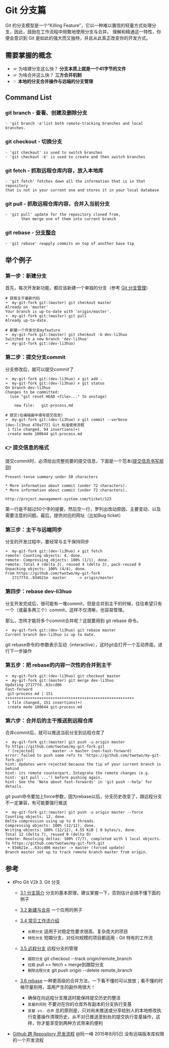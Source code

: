 # Git 分支篇

Git 的分支模型是一个“Killing Feature”，它以一种难以置信的轻量方式处理分支，因此，鼓励在工作流程中频繁地使用分支与合并。
理解和精通这一特性，你便会意识到 Git 是如此的强大而又独特，并且从此真正改变你的开发方式。

## 需要掌握的概念
- ☞ 为啥建分支这么快？ **分支本质上就是一个41字节的文件**
- ☞ 为啥合并这么快？ **三方合并机制**
- ☞ **本地的分支合并操作与远端的分支管理**

## Command List

### git branch - 查看、创建及删除分支

	☞ 'git branch -a'list both remote-tracking branches and local branches.

### git checkout - 切换分支

	☞ 'git checkout' is used to switch branches
	☞ 'git checkout -b' is used to create and then switch branches

### git fetch - 抓取远程仓库内容，放入本地库

	☞ 'git fetch' fetches down all the information that is in that repository 
	that is not in your current one and stores it in your local database

### git pull - 抓取远程仓库内容，合并入当前分支

	☞ 'git pull' update for the repository cloned from, 
		   then merge one of them into current branch

### git rebase - [分支整合](https://git-scm.com/book/zh/v2/Git-分支-变基)

	☞ 'git rebase' reapply commits on top of another base tip

## 举个例子

### 第一步：新建分支
首先，每次开发新功能，都应该新建一个单独的分支（参考 [Git 分支管理](git-branch.md)）



	# 获取主干最新代码
	➜  my-git-fork git:(master) git checkout master     
	Already on 'master'
	Your branch is up-to-date with 'origin/master'.
	➜  my-git-fork git:(master) git pull
	Already up-to-date.

	# 新建一个开发分支myfeature
	➜  my-git-fork git:(master) git checkout -b dev-li3huo
	Switched to a new branch 'dev-li3huo'
	➜  my-git-fork git:(dev-li3huo) 

### 第二步：提交分支commit
分支修改后，就可以提交commit了

	➜  my-git-fork git:(dev-li3huo) ✗ git add .
	➜  my-git-fork git:(dev-li3huo) ✗ git status
	On branch dev-li3huo
	Changes to be committed:
	  (use "git reset HEAD <file>..." to unstage)

		new file:   git-process.md

	# 提交(在编辑器中填写提交信息)
	➜  my-git-fork git:(dev-li3huo) ✗ git commit --verbose
	[dev-li3huo 470a772] Git 标准使用流程
	 1 file changed, 94 insertions(+)
	 create mode 100644 git-process.md

### :point_right: 提交信息的格式

提交commit时，必须给出完整扼要的提交信息，下面是一个范本([提交信息书写规则](git-commit.md))


	Present-tense summary under 50 characters

	* More information about commit (under 72 characters).
	* More information about commit (under 72 characters).

	http://project.management-system.com/ticket/123

第一行是不超过50个字的提要，然后空一行，罗列出改动原因、主要变动、以及需要注意的问题。最后，提供对应的网址（比如Bug ticket）

### 第三步：主干与远端同步
分支的开发过程中，要经常与主干保持同步

	➜  my-git-fork git:(dev-li3huo) ✗ git fetch
	remote: Counting objects: 4, done.
	remote: Compressing objects: 100% (1/1), done.
	remote: Total 4 (delta 3), reused 4 (delta 3), pack-reused 0
	Unpacking objects: 100% (4/4), done.
	From https://github.com/twotwo/my-git-fork
	   27177fd..934621e  master     -> origin/master 

### 第四步：rebase dev-li3huo
分支开发完成后，很可能有一堆commit，但是合并到主干的时候，往往希望只有一个（或最多两三个）commit，这样不仅清晰，也容易管理。

那么，怎样才能将多个commit合并呢？这就要用到 git rebase 命令。

	➜  my-git-fork git:(dev-li3huo) git rebase master
	Current branch dev-li3huo is up to date.

git rebase命令的i参数表示互动（interactive），这时git会打开一个互动界面，进行下一步操作

### 第五步：把 rebase的内容一次性的合并到主干

	➜  my-git-fork git:(dev-li3huo) git checkout master
	➜  my-git-fork git:(master) git merge dev-li3huo
	Updating 27177fd..63ccd06
	Fast-forward
	 git-process.md | 151 +++++++++++++++++++++++++++++++++++++++++++++++++++++++++
	 1 file changed, 151 insertions(+)
	 create mode 100644 git-process.md

### 第六步：合并后的主干推送到远程仓库
合并commit后，就可以推送当前分支到远程仓库了

	➜  my-git-fork git:(master) git push -u origin master
	To https://github.com/twotwo/my-git-fork.git
	 ! [rejected]        master -> master (non-fast-forward)
	error: failed to push some refs to 'https://github.com/twotwo/my-git-fork.git'
	hint: Updates were rejected because the tip of your current branch is behind
	hint: its remote counterpart. Integrate the remote changes (e.g.
	hint: 'git pull ...') before pushing again.
	hint: See the 'Note about fast-forwards' in 'git push --help' for details.

git push命令要加上force参数，因为rebase以后，分支历史改变了，跟远程分支不一定兼容，有可能要强行推送

	➜  my-git-fork git:(master) git push -u origin master --force
	Counting objects: 12, done.
	Delta compression using up to 8 threads.
	Compressing objects: 100% (12/12), done.
	Writing objects: 100% (12/12), 4.55 KiB | 0 bytes/s, done.
	Total 12 (delta 7), reused 0 (delta 0)
	remote: Resolving deltas: 100% (7/7), completed with 1 local objects.
	To https://github.com/twotwo/my-git-fork.git
	 + 934621e...63ccd06 master -> master (forced update)
	Branch master set up to track remote branch master from origin.

## 参考
- 《Pro Git V2》 3. Git 分支
	
	* [3.1 分支简介](https://git-scm.com/book/zh/v2/Git-分支-分支简介) 分支的基本原理，建议掌握一下，否则估计会搞不懂下面的例子
	* [3.2 新建与合并](https://git-scm.com/book/zh/v2/Git-分支-分支的新建与合并) 一个应用的例子
	* [3.4 常见工作流介绍](https://git-scm.com/book/zh/v2/Git-分支-分支开发工作流) 

		- `长期分支` 适用于对稳定性要求很高、复杂庞大的项目
		- `特性分支` 短期分支，对任何规模的项目都适用 - Git 特有的工作流

	* [3.5 远程分支](https://git-scm.com/book/zh/v2/Git-分支-远程分支) 远程分支的管理

		- `跟踪分支` git checkout --track origin/remote_branch
		- `拉取` pull == fetch + merge到跟踪分支
		- `删除远程分支` git push origin --delete remote_branch

	* [3.6 rebase](https://git-scm.com/book/zh/v2/Git-分支-变基) 一种更高级的合并方法，一下看不懂的可以放放；看不懂的时候尽量别用，滥用产生的副作用很大！

		- 确保在向远程分支推送时能保持提交历史的整洁
		- `变基的风险` 不要对在你的仓库外有副本的分支执行变基
		- `变基 vs. 合并` 总的原则是，只对尚未推送或分享给别人的本地修改执行变基操作清理历史，从不对已推送至别处的提交执行变基操作，这样，你才能享受到两种方式带来的便利

- [Github 跨 Repository 开发流程](http://www.ruanyifeng.com/blog/2015/08/git-use-process.html) @阮一峰 2015年8月5日 没有远端版本库权限的一个开发流程
